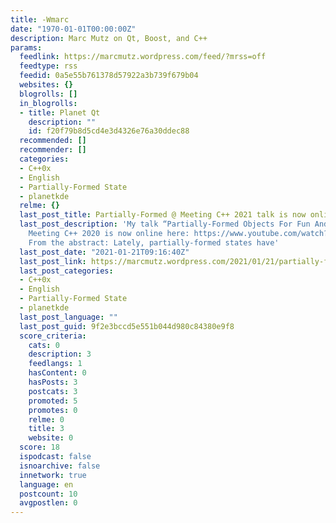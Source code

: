 ```yaml
---
title: -Wmarc
date: "1970-01-01T00:00:00Z"
description: Marc Mutz on Qt, Boost, and C++
params:
  feedlink: https://marcmutz.wordpress.com/feed/?mrss=off
  feedtype: rss
  feedid: 0a5e55b761378d57922a3b739f679b04
  websites: {}
  blogrolls: []
  in_blogrolls:
  - title: Planet Qt
    description: ""
    id: f20f79b8d5cd4e3d4326e76a30ddec88
  recommended: []
  recommender: []
  categories:
  - C++0x
  - English
  - Partially-Formed State
  - planetkde
  relme: {}
  last_post_title: Partially-Formed @ Meeting C++ 2021 talk is now online
  last_post_description: 'My talk “Partially-Formed Objects For Fun And Profit” from
    Meeting C++ 2020 is now online here: https://www.youtube.com/watch?v=9OQKZl7ha7g
    From the abstract: Lately, partially-formed states have'
  last_post_date: "2021-01-21T09:16:40Z"
  last_post_link: https://marcmutz.wordpress.com/2021/01/21/partially-formed-meeting-c-2021-talk-is-now-online/
  last_post_categories:
  - C++0x
  - English
  - Partially-Formed State
  - planetkde
  last_post_language: ""
  last_post_guid: 9f2e3bccd5e551b044d980c84380e9f8
  score_criteria:
    cats: 0
    description: 3
    feedlangs: 1
    hasContent: 0
    hasPosts: 3
    postcats: 3
    promoted: 5
    promotes: 0
    relme: 0
    title: 3
    website: 0
  score: 18
  ispodcast: false
  isnoarchive: false
  innetwork: true
  language: en
  postcount: 10
  avgpostlen: 0
---
```

